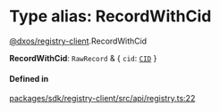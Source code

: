 # Type alias: RecordWithCid

[@dxos/registry-client](../modules/dxos_registry_client.md).RecordWithCid

 **RecordWithCid**: `RawRecord` & { `cid`: [`CID`](../classes/dxos_registry_client.CID.md)  }

#### Defined in

[packages/sdk/registry-client/src/api/registry.ts:22](https://github.com/dxos/dxos/blob/main/packages/sdk/registry-client/src/api/registry.ts#L22)
